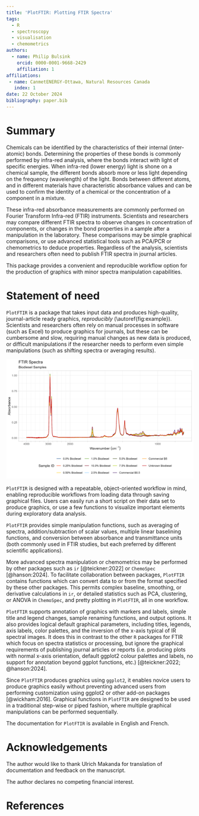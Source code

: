 ```yaml
---
title: 'PlotFTIR: Plotting FTIR Spectra'
tags:
  - R
  - spectroscopy
  - visualisation
  - chemometrics
authors:
  - name: Philip Bulsink
    orcid: 0000-0001-9668-2429
    affiliation: 1
affiliations:
 - name: CanmetENERGY-Ottawa, Natural Resources Canada
   index: 1
date: 22 October 2024
bibliography: paper.bib
---
```


# Summary

Chemicals can be identified by the characteristics of their internal (inter-atomic) bonds. Determining the properties 
of these bonds is commonly performed by infra-red analysis, where the bonds interact with light of specific energies. 
When infra-red (lower energy) light is shone on a chemical sample, the different bonds absorb more or less light depending
on the frequency (wavelength) of the light. Bonds between different atoms, and in different materials have characteristic
absorbance values and can be used to confirm the identity of a chemical or the concentration of a component in a mixture.

These infra-red absorbance measurements are commonly performed on Fourier Transform Infra-red (FTIR) instruments. Scientists
and researchers may compare different FTIR spectra to observe changes in concentration of components, or changes in the
bond properties in a sample after a manipulation in the laboratory. These comparisons may be simple graphical comparisons, 
or use advanced statistical tools such as PCA/PCR or chemometrics to deduce properties. Regardless of the analysis, 
scientists and researchers often need to publish FTIR spectra in journal articles. 

This package provides a convenient and reproducible workflow option for the production of graphics with minor spectra
manipulation capabilities.

# Statement of need

`PlotFTIR` is a package that takes input data and produces high-quality, journal-article ready graphics, *reproducibly* 
(\autoref{fig:example}). Scientists and researchers often rely on manual processes in software (such as Excel) to produce 
graphics for journals, but these can be cumbersome and slow, requiring manual changes as new data is produced, or difficult 
manipulations if the researcher needs to perform even simple manipulations (such as shifting spectra or averaging results).

![Example FTIR spectra produced by `PlotFTIR`.\label{fig:example}](./paper-biodiesel.png)

`PlotFTIR` is designed with a repeatable, object-oriented workflow in mind, enabling reproducible workflows from loading 
data through saving graphical files. Users can easily run a short script on their data set to produce graphics, or use 
a few functions to visualize important elements during exploratory data analysis. 

`PlotFTIR` provides simple manipulation functions, such as averaging of spectra, addition/subtraction of scalar values,
multiple linear baselining functions, and conversion between absorbance and transmittance units (both commonly used in 
FTIR studies, but each preferred by different scientific applications).

More advanced spectra manipulation or chemometrics may be performed by other packages such as `ir` [@teickner:2022] or 
`ChemoSpec` [@hanson:2024]. To facilitate collaboration between packages, `PlotFTIR` contains functions which can convert 
data to or from the format specified by these other packages. This permits complex baseline, smoothing, or derivative 
calculations in `ir`, or detailed statistics such as PCA, clustering, or ANOVA in `ChemoSpec`, and pretty plotting in 
`PlotFTIR`, all in one workflow. 

`PlotFTIR` supports annotation of graphics with markers and labels, simple title and legend changes, sample renaming
functions, and output options. It also provides logical default graphical parameters, including titles, legends, 
axis labels, color palettes, and the inversion of the x-axis typical of IR spectral images. It does this in contrast to 
the other `R` packages for FTIR  which focus on spectra statistics or processing, but ignore the graphical requirements 
of publishing journal articles or reports (i.e. producing plots with normal x-axis orientation, default ggplot2 colour 
palettes and labels, no support for annotation beyond ggplot functions, etc.) [@teickner:2022; @hanson:2024]. 

Since `PlotFTIR` produces graphics using `ggplot2`, it enables novice users to produce graphics easily without preventing 
advanced users from performing customization using ggplot2 or other add-on packages [@wickham:2016]. Graphical functions 
in `PlotFTIR` are designed to be used in a traditional step-wise or piped fashion, where multiple graphical manipulations 
can be performed sequentially. 

The documentation for `PlotFTIR` is available in English and French.

# Acknowledgements

The author would like to thank Ulrich Makanda for translation of documentation and feedback on the manuscript. 

The author declares no competing financial interest.

# References
